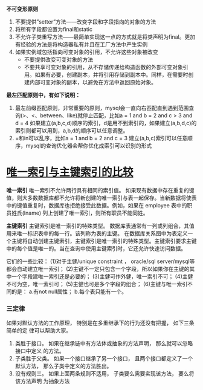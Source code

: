 **不可变形原则**

1. 不要提供”setter”方法——改变字段和字段指向的对象的方法
2. 将所有字段都设置为final和static
3. 不允许子类重写方法——最简单实现这一点的方式就是将类声明为final。更加有经验的方法是将构造器私有并且在工厂方法中产生实例
4. 如果实例域包括指向可变对象的引用，不允许这些对象被改变
   - 不要提供改变可变对象的方法
   - 不要共享可变对象的引用，从不存储传递给构造函数的外部可变对象引用。如果有必要，创建副本，并将引用存储到副本中。同样，在需要时创建内部可变对象的副本，以避免在方法中返回原始对象。

**最左匹配原则中，有如下说明：**

1. 最左前缀匹配原则，非常重要的原则，mysql会一直向右匹配直到遇到范围查询(>、<、between、like)就停止匹配，比如a = 1 and b = 2 and c > 3 and d = 4 如果建立(a,b,c,d)顺序的索引，d是用不到索引的，如果建立(a,b,d,c)的索引则都可以用到，a,b,d的顺序可以任意调整。
2. =和in可以乱序，比如a = 1 and b = 2 and c = 3 建立(a,b,c)索引可以任意顺序，mysql的查询优化器会帮你优化成索引可以识别的形式





# [唯一索引与主键索引的比较](https://www.cnblogs.com/ymj0906/p/4240856.html)



**唯一索引**
唯一索引不允许两行具有相同的索引值。
如果现有数据中存在重复的键值，则大多数数据库都不允许将新创建的唯一索引与表一起保存。当新数据将使表中的键值重复时，数据库也拒绝接受此数据。例如，如果在 employee 表中的职员姓氏(lname) 列上创建了唯一索引，则所有职员不能同姓。

**主键索引**
主键索引是唯一索引的特殊类型。
数据库表通常有一列或列组合，其值用来唯一标识表中的每一行。该列称为表的主键。
在数据库关系图中为表定义一个主键将自动创建主键索引，主键索引是唯一索引的特殊类型。主键索引要求主键中的每个值是唯一的。当在查询中使用主键索引时，它还允许快速访问数据。

它们的一些比较：
(1)对于主健/unique constraint ， oracle/sql server/mysql等都会自动建立唯一索引；
(2)主键不一定只包含一个字段，所以如果你在主键的其中一个字段建唯一索引还是必要的；
(3)主健可作外健，唯一索引不可；
(4)主健不可为空，唯一索引可；
(5)主健也可是多个字段的组合；
(6)主键与唯一索引不同的是：
a.有not null属性；
b.每个表只能有一个。



### 三定律 

如果对默认方法的工作原理， 特别是在多重继承下的行为还没有把握， 如下三条简单的定 律可以帮助大家。

1. 类胜于接口。 如果在继承链中有方法体或抽象的方法声明， 那么就可以忽略接口中定义 的方法。 
2. 子类胜于父类。 如果一个接口继承了另一个接口， 且两个接口都定义了一个默认方法， 那么子类中定义的方法胜出。
3. 没有规则三。 如果上面两条规则不适用， 子类要么需要实现该方法， 要么将该方法声明 为抽象方法    





